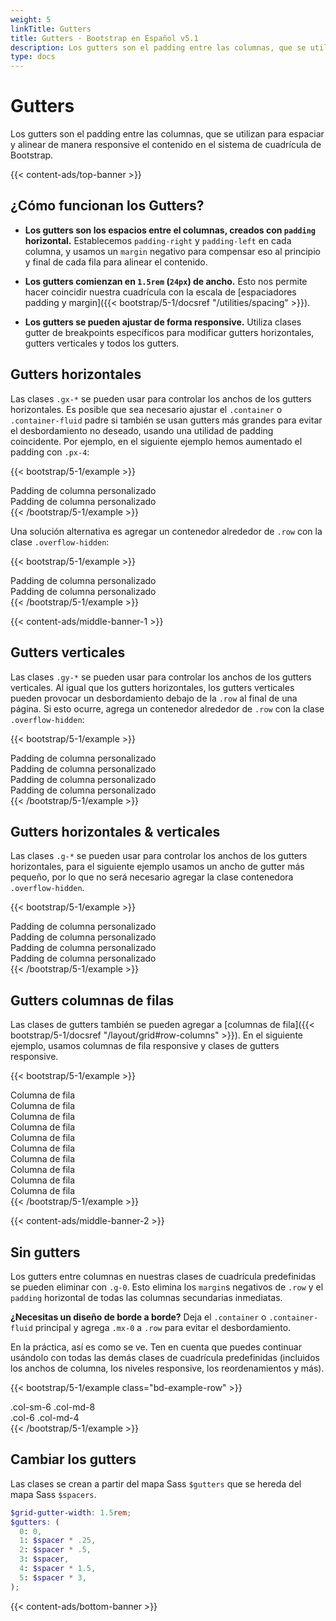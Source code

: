 ```yaml
---
weight: 5
linkTitle: Gutters
title: Gutters · Bootstrap en Español v5.1
description: Los gutters son el padding entre las columnas, que se utilizan para espaciar y alinear de manera responsive el contenido en el sistema de cuadrícula de Bootstrap.
type: docs
---
```


# Gutters

Los gutters son el padding entre las columnas, que se utilizan para espaciar y alinear de manera responsive el contenido en el sistema de cuadrícula de Bootstrap.

{{< content-ads/top-banner >}}

## ¿Cómo funcionan los Gutters?

- **Los gutters son los espacios entre el columnas, creados con `padding` horizontal.** Establecemos `padding-right` y `padding-left` en cada columna, y usamos un `margin` negativo para compensar eso al principio y final de cada fila para alinear el contenido.

- **Los gutters comienzan en `1.5rem` (`24px`) de ancho.** Esto nos permite hacer coincidir nuestra cuadrícula con la escala de [espaciadores padding y margin]({{< bootstrap/5-1/docsref "/utilities/spacing" >}}).

- **Los gutters se pueden ajustar de forma responsive.** Utiliza clases gutter de breakpoints específicos para modificar gutters horizontales, gutters verticales y todos los gutters.

## Gutters horizontales

Las clases `.gx-*` se pueden usar para controlar los anchos de los gutters horizontales. Es posible que sea necesario ajustar el `.container` o `.container-fluid` padre si también se usan gutters más grandes para evitar el desbordamiento no deseado, usando una utilidad de padding coincidente. Por ejemplo, en el siguiente ejemplo hemos aumentado el padding con `.px-4`:

{{< bootstrap/5-1/example >}}
<div class="container px-4">
  <div class="row gx-5">
    <div class="col">
     <div class="p-3 border bg-light">Padding de columna personalizado</div>
    </div>
    <div class="col">
      <div class="p-3 border bg-light">Padding de columna personalizado</div>
    </div>
  </div>
</div>
{{< /bootstrap/5-1/example >}}

Una solución alternativa es agregar un contenedor alrededor de `.row` con la clase `.overflow-hidden`:

{{< bootstrap/5-1/example >}}
<div class="container overflow-hidden">
  <div class="row gx-5">
    <div class="col">
     <div class="p-3 border bg-light">Padding de columna personalizado</div>
    </div>
    <div class="col">
      <div class="p-3 border bg-light">Padding de columna personalizado</div>
    </div>
  </div>
</div>
{{< /bootstrap/5-1/example >}}

{{< content-ads/middle-banner-1 >}}

## Gutters verticales

Las clases `.gy-*` se pueden usar para controlar los anchos de los gutters verticales. Al igual que los gutters horizontales, los gutters verticales pueden provocar un desbordamiento debajo de la `.row` al final de una página. Si esto ocurre, agrega un contenedor alrededor de `.row` con la clase `.overflow-hidden`:

{{< bootstrap/5-1/example >}}
<div class="container overflow-hidden">
  <div class="row gy-5">
    <div class="col-6">
      <div class="p-3 border bg-light">Padding de columna personalizado</div>
    </div>
    <div class="col-6">
      <div class="p-3 border bg-light">Padding de columna personalizado</div>
    </div>
    <div class="col-6">
      <div class="p-3 border bg-light">Padding de columna personalizado</div>
    </div>
    <div class="col-6">
      <div class="p-3 border bg-light">Padding de columna personalizado</div>
    </div>
  </div>
</div>
{{< /bootstrap/5-1/example >}}

## Gutters horizontales & verticales

Las clases `.g-*` se pueden usar para controlar los anchos de los gutters horizontales, para el siguiente ejemplo usamos un ancho de gutter más pequeño, por lo que no será necesario agregar la clase contenedora `.overflow-hidden`.

{{< bootstrap/5-1/example >}}
<div class="container">
  <div class="row g-2">
    <div class="col-6">
      <div class="p-3 border bg-light">Padding de columna personalizado</div>
    </div>
    <div class="col-6">
      <div class="p-3 border bg-light">Padding de columna personalizado</div>
    </div>
    <div class="col-6">
      <div class="p-3 border bg-light">Padding de columna personalizado</div>
    </div>
    <div class="col-6">
      <div class="p-3 border bg-light">Padding de columna personalizado</div>
    </div>
  </div>
</div>
{{< /bootstrap/5-1/example >}}

## Gutters columnas de filas

Las clases de gutters también se pueden agregar a [columnas de fila]({{< bootstrap/5-1/docsref "/layout/grid#row-columns" >}}). En el siguiente ejemplo, usamos columnas de fila responsive y clases de gutters responsive.

{{< bootstrap/5-1/example >}}
<div class="container">
  <div class="row row-cols-2 row-cols-lg-5 g-2 g-lg-3">
    <div class="col">
      <div class="p-3 border bg-light">Columna de fila</div>
    </div>
    <div class="col">
      <div class="p-3 border bg-light">Columna de fila</div>
    </div>
    <div class="col">
      <div class="p-3 border bg-light">Columna de fila</div>
    </div>
    <div class="col">
      <div class="p-3 border bg-light">Columna de fila</div>
    </div>
    <div class="col">
      <div class="p-3 border bg-light">Columna de fila</div>
    </div>
    <div class="col">
      <div class="p-3 border bg-light">Columna de fila</div>
    </div>
    <div class="col">
      <div class="p-3 border bg-light">Columna de fila</div>
    </div>
    <div class="col">
      <div class="p-3 border bg-light">Columna de fila</div>
    </div>
    <div class="col">
      <div class="p-3 border bg-light">Columna de fila</div>
    </div>
    <div class="col">
      <div class="p-3 border bg-light">Columna de fila</div>
    </div>
  </div>
</div>
{{< /bootstrap/5-1/example >}}

{{< content-ads/middle-banner-2 >}}

## Sin gutters

Los gutters entre columnas en nuestras clases de cuadrícula predefinidas se pueden eliminar con `.g-0`. Esto elimina los `margin`s negativos de `.row` y el `padding` horizontal de todas las columnas secundarias inmediatas.

**¿Necesitas un diseño de borde a borde?** Deja el `.container` o `.container-fluid` principal y agrega `.mx-0` a `.row` para evitar el desbordamiento.

En la práctica, así es como se ve. Ten en cuenta que puedes continuar usándolo con todas las demás clases de cuadrícula predefinidas (incluidos los anchos de columna, los niveles responsive, los reordenamientos y más).

{{< bootstrap/5-1/example class="bd-example-row" >}}
<div class="row g-0">
  <div class="col-sm-6 col-md-8">.col-sm-6 .col-md-8</div>
  <div class="col-6 col-md-4">.col-6 .col-md-4</div>
</div>
{{< /bootstrap/5-1/example >}}

## Cambiar los gutters

Las clases se crean a partir del mapa Sass `$gutters` que se hereda del mapa Sass `$spacers`.

```scss
$grid-gutter-width: 1.5rem;
$gutters: (
  0: 0,
  1: $spacer * .25,
  2: $spacer * .5,
  3: $spacer,
  4: $spacer * 1.5,
  5: $spacer * 3,
);
```

{{< content-ads/bottom-banner >}}